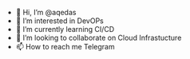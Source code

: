 - 👋 Hi, I’m @aqedas
- 👀 I’m interested in DevOPs
- 🌱 I’m currently learning CI/CD
- 💞️ I’m looking to collaborate on Cloud Infrastucture
- 📫 How to reach me Telegram

<!---
aqedas/aqedas is a ✨ special ✨ repository because its `README.md` (this file) appears on your GitHub profile.
You can click the Preview link to take a look at your changes.
--->
